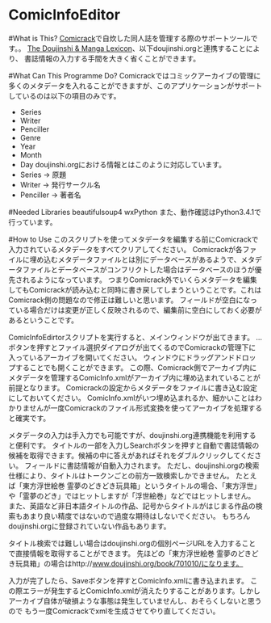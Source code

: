 ComicInfoEditor
===============
#What is This?
[Comicrack](http://comicrack.cyolito.com/)で自炊した同人誌を管理する際のサポートツールです。。
[The Doujinshi & Manga Lexicon](http://www.doujinshi.org/)、以下doujinshi.orgと連携することにより、
書誌情報の入力する手間を大きく省くことができます。

#What Can This Programme Do?
Comicrackではコミックアーカイブの管理に多くのメタデータを入れることができますが、このアプリケーションがサポートしているのは以下の項目のみです。
* Series
* Writer
* Penciller
* Genre
* Year
* Month
* Day
doujinshi.orgにおける情報とはこのように対応しています。
* Series → 原題
* Writer → 発行サークル名
* Penciller → 著者名

#Needed Libraries
beautifulsoup4
wxPython
また、動作確認はPython3.4.1で行っています。

#How to Use
このスクリプトを使ってメタデータを編集する前にComicrackで入力されているメタデータをすべてクリアしてください。
Comicrackが各ファイルに埋め込むメタデータファイルとは別にデータベースがあるようで、メタデータファイルとデータベースがコンフリクトした場合はデータベースのほうが優先されるようになっています。
つまりComicrack外でいくらメタデータを編集してもComicrackが読み込むと同時に書き戻してしまうということです。これはComicrack側の問題なので修正は難しいと思います。
フィールドが空白になっている場合だけは変更が正しく反映されるので、編集前に空白にしておく必要があるということです。

ComicInfoEdirtorスクリプトを実行すると、メインウィンドウが出てきます。
...ボタンを押すとファイル選択ダイアログが出てくるのでComicrackの管理下に入っているアーカイブを開いてください。
ウィンドウにドラッグアンドドロップすることでも開くことができます。
この際、Comicrack側でアーカイブ内にメタデータを管理するComicInfo.xmlがアーカイブ内に埋め込まれていることが前提となります。
Comicrackの設定からメタデータをファイルに書き込む設定にしておいてください。
ComicInfo.xmlがいつ埋め込まれるか、細かいことはわかりませんが一度Comicrackのファイル形式変換を使ってアーカイブを処理すると確実です。

メタデータの入力は手入力でも可能ですが、doujinshi.org連携機能を利用すると便利です。
タイトルの一部を入力しSearchボタンを押すと自動で書誌情報の候補を取得できます。候補の中に答えがあればそれをダブルクリックしてください。
フィールドに書誌情報が自動入力されます。
ただし、doujinshi.orgの検索仕様により、タイトルはトークンごとの前方一致検索しかできません。
たとえば「東方浮世絵巻 霊夢のどきどき玩具箱」というタイトルの場合、「東方浮世」や「霊夢のどき」ではヒットしますが「浮世絵巻」などではヒットしません。
また、英語など非日本語タイトルの作品、記号からタイトルがはじまる作品の検索もあまり良い精度ではないので過度な期待はしないでください。
もちろんdoujinshi.orgに登録されていない作品もあります。

タイトル検索では難しい場合はdoujinshi.orgの個別ページURLを入力することで直接情報を取得することができます。
先ほどの「東方浮世絵巻 霊夢のどきどき玩具箱」の場合はhttp://www.doujinshi.org/book/701010/になります。

入力が完了したら、Saveボタンを押すとComicInfo.xmlに書き込まれます。
この際エラーが発生するとComicInfo.xmlが消えたりすることがあります。しかしアーカイブ自体が破損ような事態は発生していませんし、おそらくしないと思うので
もう一度Comicrackでxmlを生成させてやり直してください。
